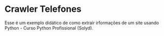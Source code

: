 # Crawler Telefones

Esse é um exemplo didático de como extrair irformações de um site usando Python - Curso Python Profissional (Solyd).
